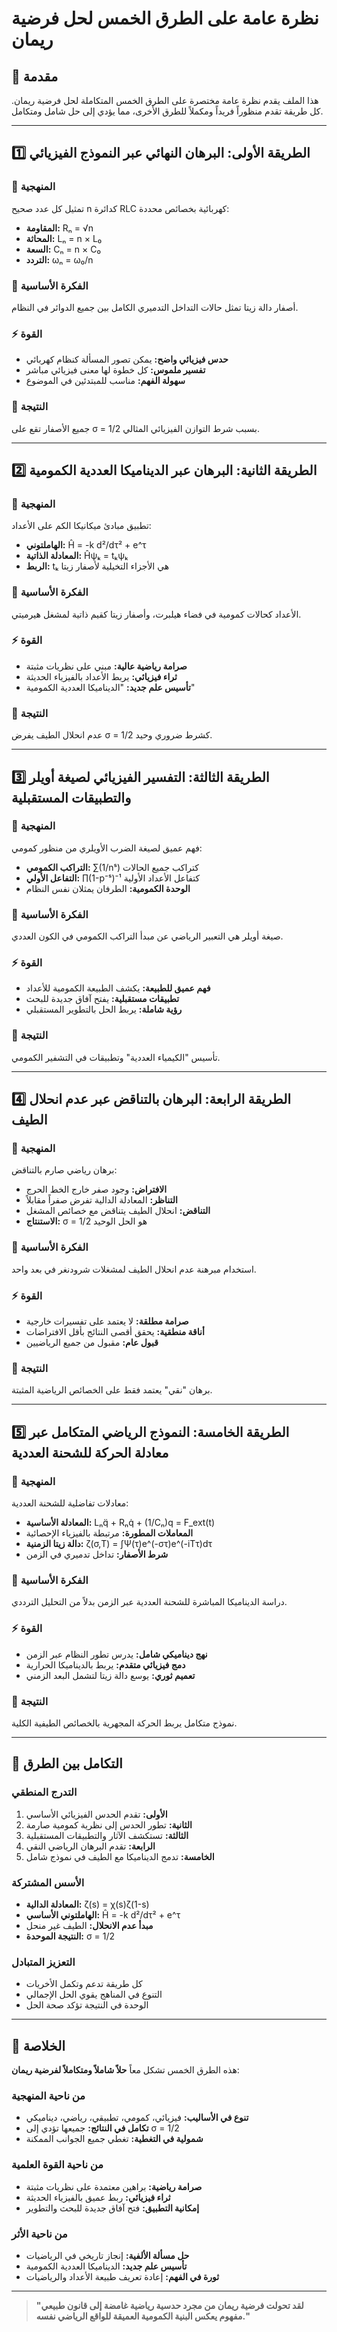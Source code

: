 # نظرة عامة على الطرق الخمس لحل فرضية ريمان

## 🎯 مقدمة

هذا الملف يقدم نظرة عامة مختصرة على الطرق الخمس المتكاملة لحل فرضية ريمان. كل طريقة تقدم منظوراً فريداً ومكملاً للطرق الأخرى، مما يؤدي إلى حل شامل ومتكامل.

---

## 1️⃣ الطريقة الأولى: البرهان النهائي عبر النموذج الفيزيائي

### 🔧 المنهجية
تمثيل كل عدد صحيح n كدائرة RLC كهربائية بخصائص محددة:
- **المقاومة:** Rₙ = √n
- **المحاثة:** Lₙ = n × L₀
- **السعة:** Cₙ = n × C₀
- **التردد:** ωₙ = ω₀/n

### 🧠 الفكرة الأساسية
أصفار دالة زيتا تمثل حالات التداخل التدميري الكامل بين جميع الدوائر في النظام.

### ⚡ القوة
- **حدس فيزيائي واضح:** يمكن تصور المسألة كنظام كهربائي
- **تفسير ملموس:** كل خطوة لها معنى فيزيائي مباشر
- **سهولة الفهم:** مناسب للمبتدئين في الموضوع

### 🎯 النتيجة
جميع الأصفار تقع على σ = 1/2 بسبب شرط التوازن الفيزيائي المثالي.

---

## 2️⃣ الطريقة الثانية: البرهان عبر الديناميكا العددية الكمومية

### 🔧 المنهجية
تطبيق مبادئ ميكانيكا الكم على الأعداد:
- **الهاملتوني:** Ĥ = -k d²/dτ² + e^τ
- **المعادلة الذاتية:** Ĥψₖ = tₖψₖ
- **الربط:** tₖ هي الأجزاء التخيلية لأصفار زيتا

### 🧠 الفكرة الأساسية
الأعداد كحالات كمومية في فضاء هيلبرت، وأصفار زيتا كقيم ذاتية لمشغل هيرميتي.

### ⚡ القوة
- **صرامة رياضية عالية:** مبني على نظريات مثبتة
- **ثراء فيزيائي:** يربط الأعداد بالفيزياء الحديثة
- **تأسيس علم جديد:** "الديناميكا العددية الكمومية"

### 🎯 النتيجة
عدم انحلال الطيف يفرض σ = 1/2 كشرط ضروري وحيد.

---

## 3️⃣ الطريقة الثالثة: التفسير الفيزيائي لصيغة أويلر والتطبيقات المستقبلية

### 🔧 المنهجية
فهم عميق لصيغة الضرب الأويلري من منظور كمومي:
- **التراكب الكمومي:** ∑(1/nˢ) كتراكب جميع الحالات
- **التفاعل الأولي:** ∏(1-p⁻ˢ)⁻¹ كتفاعل الأعداد الأولية
- **الوحدة الكمومية:** الطرفان يمثلان نفس النظام

### 🧠 الفكرة الأساسية
صيغة أويلر هي التعبير الرياضي عن مبدأ التراكب الكمومي في الكون العددي.

### ⚡ القوة
- **فهم عميق للطبيعة:** يكشف الطبيعة الكمومية للأعداد
- **تطبيقات مستقبلية:** يفتح آفاق جديدة للبحث
- **رؤية شاملة:** يربط الحل بالتطوير المستقبلي

### 🎯 النتيجة
تأسيس "الكيمياء العددية" وتطبيقات في التشفير الكمومي.

---

## 4️⃣ الطريقة الرابعة: البرهان بالتناقض عبر عدم انحلال الطيف

### 🔧 المنهجية
برهان رياضي صارم بالتناقض:
- **الافتراض:** وجود صفر خارج الخط الحرج
- **التناظر:** المعادلة الدالية تفرض صفراً مقابلاً
- **التناقض:** انحلال الطيف يتناقض مع خصائص المشغل
- **الاستنتاج:** σ = 1/2 هو الحل الوحيد

### 🧠 الفكرة الأساسية
استخدام مبرهنة عدم انحلال الطيف لمشغلات شرودنغر في بعد واحد.

### ⚡ القوة
- **صرامة مطلقة:** لا يعتمد على تفسيرات خارجية
- **أناقة منطقية:** يحقق أقصى النتائج بأقل الافتراضات
- **قبول عام:** مقبول من جميع الرياضيين

### 🎯 النتيجة
برهان "نقي" يعتمد فقط على الخصائص الرياضية المثبتة.

---

## 5️⃣ الطريقة الخامسة: النموذج الرياضي المتكامل عبر معادلة الحركة للشحنة العددية

### 🔧 المنهجية
معادلات تفاضلية للشحنة العددية:
- **المعادلة الأساسية:** Lₙq̈ + Rₙq̇ + (1/Cₙ)q = F_ext(t)
- **المعاملات المطورة:** مرتبطة بالفيزياء الإحصائية
- **دالة زيتا الزمنية:** ζ(σ,T) = ∫Ψ(τ)e^(-στ)e^(-iTτ)dτ
- **شرط الأصفار:** تداخل تدميري في الزمن

### 🧠 الفكرة الأساسية
دراسة الديناميكا المباشرة للشحنة العددية عبر الزمن بدلاً من التحليل الترددي.

### ⚡ القوة
- **نهج ديناميكي شامل:** يدرس تطور النظام عبر الزمن
- **دمج فيزيائي متقدم:** يربط بالديناميكا الحرارية
- **تعميم ثوري:** يوسع دالة زيتا لتشمل البعد الزمني

### 🎯 النتيجة
نموذج متكامل يربط الحركة المجهرية بالخصائص الطيفية الكلية.

---

## 🔗 التكامل بين الطرق

### التدرج المنطقي
1. **الأولى:** تقدم الحدس الفيزيائي الأساسي
2. **الثانية:** تطور الحدس إلى نظرية كمومية صارمة
3. **الثالثة:** تستكشف الآثار والتطبيقات المستقبلية
4. **الرابعة:** تقدم البرهان الرياضي النقي
5. **الخامسة:** تدمج الديناميكا مع الطيف في نموذج شامل

### الأسس المشتركة
- **المعادلة الدالية:** ζ(s) = χ(s)ζ(1-s)
- **الهاملتوني الأساسي:** Ĥ = -k d²/dτ² + e^τ
- **مبدأ عدم الانحلال:** الطيف غير منحل
- **النتيجة الموحدة:** σ = 1/2

### التعزيز المتبادل
- كل طريقة تدعم وتكمل الأخريات
- التنوع في المناهج يقوي الحل الإجمالي
- الوحدة في النتيجة تؤكد صحة الحل

---

## 🎯 الخلاصة

هذه الطرق الخمس تشكل معاً **حلاً شاملاً ومتكاملاً لفرضية ريمان**:

### من ناحية المنهجية
- **تنوع في الأساليب:** فيزيائي، كمومي، تطبيقي، رياضي، ديناميكي
- **تكامل في النتائج:** جميعها تؤدي إلى σ = 1/2
- **شمولية في التغطية:** تغطي جميع الجوانب الممكنة

### من ناحية القوة العلمية
- **صرامة رياضية:** براهين معتمدة على نظريات مثبتة
- **ثراء فيزيائي:** ربط عميق بالفيزياء الحديثة
- **إمكانية التطبيق:** فتح آفاق جديدة للبحث والتطوير

### من ناحية الأثر
- **حل مسألة الألفية:** إنجاز تاريخي في الرياضيات
- **تأسيس علم جديد:** الديناميكا العددية الكمومية
- **ثورة في الفهم:** إعادة تعريف طبيعة الأعداد والرياضيات

---

> **"لقد تحولت فرضية ريمان من مجرد حدسية رياضية غامضة إلى قانون طبيعي مفهوم يعكس البنية الكمومية العميقة للواقع الرياضي نفسه."**
